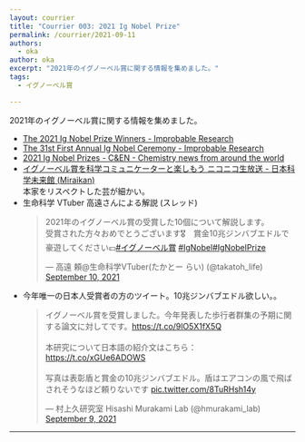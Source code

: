 ```yaml
---
layout: courrier
title: "Courrier 003: 2021 Ig Nobel Prize"
permalink: /courrier/2021-09-11
authors:
  - oka
author: oka
excerpt: "2021年のイグノーベル賞に関する情報を集めました。"
tags: 
  - イグノーベル賞

---
```


2021年のイグノーベル賞に関する情報を集めました。

- [The 2021 Ig Nobel Prize Winners - Improbable Research](https://www.improbable.com/2021-ceremony/winners/)
- [The 31st First Annual Ig Nobel Ceremony - Improbable Research](https://www.improbable.com/2021-ceremony/)
- [2021 Ig Nobel Prizes - C&EN - Chemistry news from around the world](https://cen.acs.org/people/awards/2021-Ig-Nobel-Prizes/99/i33)
- [イグノーベル賞を科学コミュニケーターと楽しもう ニコニコ生放送 - 日本科学未来館 (Miraikan)](https://www.miraikan.jst.go.jp/events/202109112124.html)  
  本家をリスペクトした芸が細かい。
- 生命科学 VTuber 高遠さんによる解説 (スレッド)  
  <blockquote class="twitter-tweet tw-align-center"><p lang="ja" dir="ltr">2021年のイグノーベル賞の受賞した10個について解説します。<br>受賞された方々おめでとうございます🎖　賞金10兆ジンバブエドルで豪遊してください💴<a href="https://twitter.com/hashtag/%E3%82%A4%E3%82%B0%E3%83%8E%E3%83%BC%E3%83%99%E3%83%AB%E8%B3%9E?src=hash&amp;ref_src=twsrc%5Etfw">#イグノーベル賞</a> <a href="https://twitter.com/hashtag/IgNobel?src=hash&amp;ref_src=twsrc%5Etfw">#IgNobel</a><a href="https://twitter.com/hashtag/IgNobelPrize?src=hash&amp;ref_src=twsrc%5Etfw">#IgNobelPrize</a></p>&mdash; 高遠 頼@生命科学VTuber(たかとー らい) (@takatoh_life) <a href="https://twitter.com/takatoh_life/status/1436138014086873109?ref_src=twsrc%5Etfw">September 10, 2021</a>
  </blockquote> <script async src="https://platform.twitter.com/widgets.js" charset="utf-8"></script>
- 今年唯一の日本人受賞者の方のツイート。10兆ジンバブエドル欲しい。。  
  <blockquote class="twitter-tweet tw-align-center"><p lang="ja" dir="ltr">イグノーベル賞を受賞しました。今年発表した歩行者群集の予期に関する論文に対してです。<a href="https://t.co/9lO5X1fX5Q">https://t.co/9lO5X1fX5Q</a><br><br>本研究について日本語の紹介文はこちら：<a href="https://t.co/xGUe6ADOWS">https://t.co/xGUe6ADOWS</a><br><br>写真は表彰盾と賞金の10兆ジンバブエドル。盾はエアコンの風で飛ばされそうなほど頼りないです <a href="https://t.co/8TuRHsh14y">pic.twitter.com/8TuRHsh14y</a></p>&mdash; 村上久研究室 Hisashi Murakami Lab (@hmurakami_lab) <a href="https://twitter.com/hmurakami_lab/status/1436111999147012131?ref_src=twsrc%5Etfw">September 9, 2021</a>
  </blockquote> <script async src="https://platform.twitter.com/widgets.js" charset="utf-8"></script>

---
